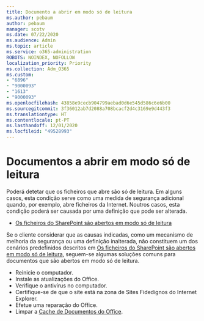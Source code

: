 ```yaml
---
title: Documento a abrir em modo só de leitura
ms.author: pebaum
author: pebaum
manager: scotv
ms.date: 07/22/2020
ms.audience: Admin
ms.topic: article
ms.service: o365-administration
ROBOTS: NOINDEX, NOFOLLOW
localization_priority: Priority
ms.collection: Adm_O365
ms.custom:
- "6896"
- "9000093"
- "1613"
- "9000093"
ms.openlocfilehash: 43858e9cecb904799aebad0d6e545d586c6e6b00
ms.sourcegitcommit: 3f36012ab7d2088a708bcacf2d4c3169e9d443f3
ms.translationtype: HT
ms.contentlocale: pt-PT
ms.lasthandoff: 12/01/2020
ms.locfileid: "49528993"
---
```

# <a name="documents-opening-in-read-only"></a>Documentos a abrir em modo só de leitura

Poderá detetar que os ficheiros que abre são só de leitura. Em alguns casos, esta condição serve como uma medida de segurança adicional quando, por exemplo, abre ficheiros da Internet. Noutros casos, esta condição poderá ser causada por uma definição que pode ser alterada.

- [Os ficheiros do SharePoint são abertos em modo só de leitura](https://docs.microsoft.com/sharepoint/troubleshoot/lists-and-libraries/files-open-as-read-only-and-cannot-check-in-or-out)

Se o cliente considerar que as causas indicadas, como um mecanismo de melhoria da segurança ou uma definição inalterada, não constituem um dos cenários predefinidos descritos em [Os ficheiros do SharePoint são abertos em modo só de leitura](https://docs.microsoft.com/sharepoint/troubleshoot/lists-and-libraries/files-open-as-read-only-and-cannot-check-in-or-out), seguem-se algumas soluções comuns para documentos que são abertos em modo só de leitura.

- Reinicie o computador.
- Instale as atualizações do Office.
- Verifique o antivírus no computador.
- Certifique-se de que o site está na zona de Sites Fidedignos do Internet Explorer.
- Efetue uma reparação do Office.
- Limpar a [Cache de Documentos do Office](https://support.microsoft.com/office/delete-your-office-document-cache-b1d3765e-d71b-4bb8-99ca-acd22c42995d?ui=en-us&rs=en-us&ad=us).

